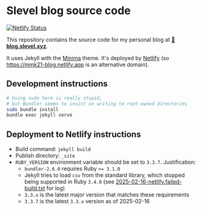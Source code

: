# Slevel blog source code

[![Netlify Status](https://api.netlify.com/api/v1/badges/8a047ee8-8415-4726-9093-3b45df330731/deploy-status)](https://app.netlify.com/sites/mmk21-blog/deploys)

This repository contains the source code for my personal blog at **[📖 blog.slevel.xyz](https://blog.slevel.xyz)**.

It uses Jekyll with the [Minima](https://github.com/jekyll/minima) theme. It's deployed by [Netlify](https://www.netlify.com/) (so <https://mmk21-blog.netlify.app> is an alternative domain).

## Development instructions

```bash
# Using sudo here is really stupid,
# but Bundler seems to insist on writing to root-owned directories
sudo bundle install
bundle exec jekyll serve
```

## Deployment to Netlify instructions

- Build command: `jekyll build`
- Publish directory: `_site`
- `RUBY_VERSION` environment variable should be set to `3.3.7`. Justification:
  - `bundler-2.6.0` requires Ruby `>= 3.1.0`
  - Jekyll tries to load `csv` from the standard library, which stopped being supported in Ruby `3.4.0` (see [2025-02-16-netlify.failed-build.txt](assets/2025-02-16-netlify.failed-build.txt) for log)
  - `3.3.x` is the latest major version that matches these requirements
  - `3.3.7` is the latest `3.3.x` version as of 2025-02-16
